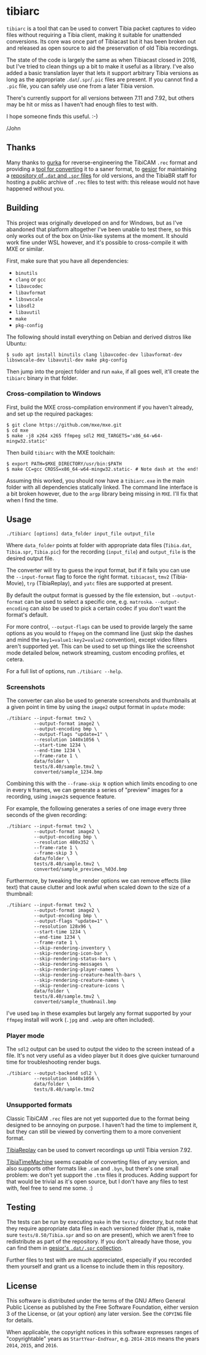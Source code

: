 # tibiarc

`tibiarc` is a tool that can be used to convert Tibia packet captures to video
files without requiring a Tibia client, making it suitable for unattended
conversions. Its core was once part of Tibiacast but it has been broken out
and released as open source to aid the preservation of old Tibia recordings.

The state of the code is largely the same as when Tibiacast closed in 2016, but
I've tried to clean things up a bit to make it useful as a library. I've also
added a basic translation layer that lets it support arbitrary Tibia versions
as long as the appropriate `.dat`/`.spr`/`.pic` files are present. If you
cannot find a `.pic` file, you can safely use one from a later Tibia version.

There's currently support for all versions between 7.11 and 7.92, but others
may be hit or miss as I haven't had enough files to test with.

I hope someone finds this useful. :-)

/John

## Thanks

Many thanks to [gurka](https://github.com/gurka) for reverse-engineering the
TibiCAM `.rec` format and providing a [tool for converting] it to a saner
format, to [gesior](https://github.com/gesior) for maintaining a
[repository of `.dat` and `.spr` files] for old versions, and the TibiaBR staff
for hosting a public archive of `.rec` files to test with: this release would
not have happened without you.

[tool for converting]: https://github.com/gurka/OldSchoolTibia
[repository of `.dat` and `.spr` files]: https://downloads.ots.me/?dir=data/tibia-clients/dat_and_spr_collections

## Building

This project was originally developed on and for Windows, but as I've abandoned
that platform altogether I've been unable to test there, so this only works out
of the box on Unix-like systems at the moment. It should work fine under WSL
however, and it's possible to cross-compile it with MXE or similar.

First, make sure that you have all dependencies:

* `binutils`
* `clang` or `gcc`
* `libavcodec`
* `libavformat`
* `libswscale`
* `libsdl2`
* `libavutil`
* `make`
* `pkg-config`

The following should install everything on Debian and derived distros like
Ubuntu:

```
$ sudo apt install binutils clang libavcodec-dev libavformat-dev libswscale-dev libavutil-dev make pkg-config
```

Then jump into the project folder and run `make`, if all goes well, it'll
create the `tibiarc` binary in that folder.

### Cross-compilation to Windows

First, build the MXE cross-compilation environment if you haven't already, and
set up the required packages:

```
$ git clone https://github.com/mxe/mxe.git
$ cd mxe
$ make -j8 x264 x265 ffmpeg sdl2 MXE_TARGETS='x86_64-w64-mingw32.static'
```

Then build `tibiarc` with the MXE toolchain:

```
$ export PATH=$MXE_DIRECTORY/usr/bin:$PATH
$ make CC=gcc CROSS=x86_64-w64-mingw32.static- # Note dash at the end!
```

Assuming this worked, you should now have a `tibiarc.exe` in the main folder
with all dependencies statically linked. The command line interface is a bit
broken however, due to the `argp` library being missing in `MXE`. I'll fix that
when I find the time.

## Usage

    ./tibiarc [options] data_folder input_file output_file

Where `data_folder` points at folder with appropriate data files (`Tibia.dat`,
`Tibia.spr`, `Tibia.pic`) for the recording (`input_file`) and `output_file` is
the desired output file.

The converter will try to guess the input format, but if it fails you can use
the `--input-format` flag to force the right format. `tibiacast`, `tmv2`
(Tibia-Movie), `trp` (TibiaReplay), and `yatc` files are supported at present.

By default the output format is guessed by the file extension, but
`--output-format` can be used to select a specific one, e.g. `matroska`.
`--output-encoding` can also be used to pick a certain codec if you don't want
the format's default.

For more control, `--output-flags` can be used to provide largely the same
options as you would to `ffmpeg` on the command line (just skip the dashes and
mind the `key1=value1:key2=value2` convention), except video filters aren't
supported yet. This can be used to set up things like the screenshot mode
detailed below, network streaming, custom encoding profiles, et cetera.

For a full list of options, run `./tibiarc --help`.

### Screenshots

The converter can also be used to generate screenshots and thumbnails at a
given point in time by using the `image2` output format in `update` mode:

    ./tibiarc --input-format tmv2 \
              --output-format image2 \
              --output-encoding bmp \
              --output-flags "update=1" \
              --resolution 1440x1056 \
              --start-time 1234 \
              --end-time 1234 \
              --frame-rate 1 \
              data/folder \
              tests/8.40/sample.tmv2 \
              converted/sample_1234.bmp

Combining this with the `--frame-skip N` option which limits encoding to one in
every `N` frames, we can generate a series of "preview" images for a recording,
using `image2`s sequence feature.

For example, the following generates a series of one image every three seconds
of the given recording:

    ./tibiarc --input-format tmv2 \
              --output-format image2 \
              --output-encoding bmp \
              --resolution 480x352 \
              --frame-rate 1 \
              --frame-skip 3 \
              data/folder \
              tests/8.40/sample.tmv2 \
              converted/sample_previews_%03d.bmp

Furthermore, by tweaking the render options we can remove effects (like text)
that cause clutter and look awful when scaled down to the size of a thumbnail:

    ./tibiarc --input-format tmv2 \
              --output-format image2 \
              --output-encoding bmp \
              --output-flags "update=1" \
              --resolution 128x96 \
              --start-time 1234 \
              --end-time 1234 \
              --frame-rate 1 \
              --skip-rendering-inventory \
              --skip-rendering-icon-bar \
              --skip-rendering-status-bars \
              --skip-rendering-messages \
              --skip-rendering-player-names \
              --skip-rendering-creature-health-bars \
              --skip-rendering-creature-names \
              --skip-rendering-creature-icons \
              data/folder \
              tests/8.40/sample.tmv2 \
              converted/sample_thumbnail.bmp

I've used `bmp` in these examples but largely any format supported by your
`ffmpeg` install will work (`.jpg` and `.webp` are often included).

### Player mode

The `sdl2` output can be used to output the video to the screen instead of a
file. It's not very useful as a video player but it does give quicker
turnaround time for troubleshooting render bugs.

    ./tibiarc --output-backend sdl2 \
              --resolution 1440x1056 \
              data/folder \
              tests/8.40/sample.tmv2

### Unsupported formats

Classic TibiCAM `.rec` files are not yet supported due to the format being
designed to be annoying on purpose. I haven't had the time to implement it,
but they can still be viewed by converting them to a more convenient format.

[TibiaReplay] can be used to convert recordings up until Tibia version 7.92.

[TibiaTimeMachine] seems capable of converting files of any version, and also
supports other formats like `.cam` and `.byn`, but there's one small problem:
we don't yet support the `.ttm` files it produces. Adding support for that
would be trivial as it's open source, but I don't have any files to test with,
feel free to send me some. :)

[TibiaReplay]: https://github.com/gurka/OldSchoolTibia/
[TibiaTimeMachine]: https://github.com/tulio150/tibia-ttm/

## Testing

The tests can be run by executing `make` in the `tests/` directory, but note
that they require appropriate data files in each versioned folder (that is,
make sure `tests/8.50/Tibia.spr` and so on are present), which we aren't free
to redistribute as part of the repository. If you don't already have those, you
can find them in [gesior's `.dat/.spr` collection].

Further files to test with are much appreciated, especially if you recorded
them yourself and grant us a license to include them in this repository.

[gesior's `.dat/.spr` collection]: https://downloads.ots.me/?dir=data/tibia-clients/dat_and_spr_collections

## License

This software is distributed under the terms of the GNU Affero General Public
License as published by the Free Software Foundation, either version 3 of the
License, or (at your option) any later version. See the `COPYING` file for
details.

When applicable, the copyright notices in this software expresses ranges of
"copyrightable" years as `StartYear-EndYear`, e.g. `2014-2016` means the years
`2014`, `2015`, and `2016`.
